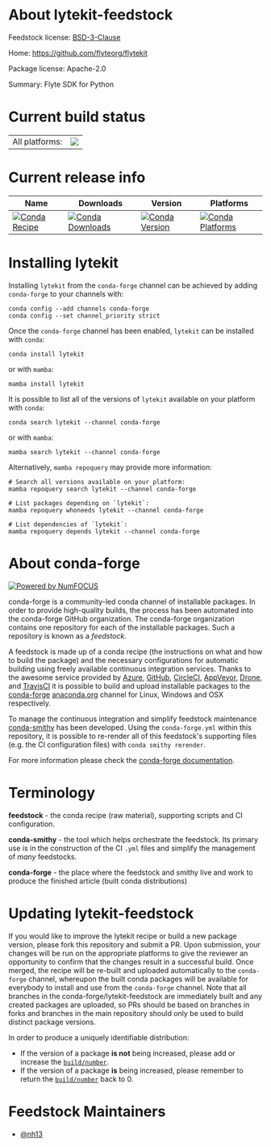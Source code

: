 About lytekit-feedstock
=======================

Feedstock license: [BSD-3-Clause](https://github.com/conda-forge/lytekit-feedstock/blob/main/LICENSE.txt)

Home: https://github.com/flyteorg/flytekit

Package license: Apache-2.0

Summary: Flyte SDK for Python

Current build status
====================


<table><tr><td>All platforms:</td>
    <td>
      <a href="https://dev.azure.com/conda-forge/feedstock-builds/_build/latest?definitionId=25036&branchName=main">
        <img src="https://dev.azure.com/conda-forge/feedstock-builds/_apis/build/status/lytekit-feedstock?branchName=main">
      </a>
    </td>
  </tr>
</table>

Current release info
====================

| Name | Downloads | Version | Platforms |
| --- | --- | --- | --- |
| [![Conda Recipe](https://img.shields.io/badge/recipe-lytekit-green.svg)](https://anaconda.org/conda-forge/lytekit) | [![Conda Downloads](https://img.shields.io/conda/dn/conda-forge/lytekit.svg)](https://anaconda.org/conda-forge/lytekit) | [![Conda Version](https://img.shields.io/conda/vn/conda-forge/lytekit.svg)](https://anaconda.org/conda-forge/lytekit) | [![Conda Platforms](https://img.shields.io/conda/pn/conda-forge/lytekit.svg)](https://anaconda.org/conda-forge/lytekit) |

Installing lytekit
==================

Installing `lytekit` from the `conda-forge` channel can be achieved by adding `conda-forge` to your channels with:

```
conda config --add channels conda-forge
conda config --set channel_priority strict
```

Once the `conda-forge` channel has been enabled, `lytekit` can be installed with `conda`:

```
conda install lytekit
```

or with `mamba`:

```
mamba install lytekit
```

It is possible to list all of the versions of `lytekit` available on your platform with `conda`:

```
conda search lytekit --channel conda-forge
```

or with `mamba`:

```
mamba search lytekit --channel conda-forge
```

Alternatively, `mamba repoquery` may provide more information:

```
# Search all versions available on your platform:
mamba repoquery search lytekit --channel conda-forge

# List packages depending on `lytekit`:
mamba repoquery whoneeds lytekit --channel conda-forge

# List dependencies of `lytekit`:
mamba repoquery depends lytekit --channel conda-forge
```


About conda-forge
=================

[![Powered by
NumFOCUS](https://img.shields.io/badge/powered%20by-NumFOCUS-orange.svg?style=flat&colorA=E1523D&colorB=007D8A)](https://numfocus.org)

conda-forge is a community-led conda channel of installable packages.
In order to provide high-quality builds, the process has been automated into the
conda-forge GitHub organization. The conda-forge organization contains one repository
for each of the installable packages. Such a repository is known as a *feedstock*.

A feedstock is made up of a conda recipe (the instructions on what and how to build
the package) and the necessary configurations for automatic building using freely
available continuous integration services. Thanks to the awesome service provided by
[Azure](https://azure.microsoft.com/en-us/services/devops/), [GitHub](https://github.com/),
[CircleCI](https://circleci.com/), [AppVeyor](https://www.appveyor.com/),
[Drone](https://cloud.drone.io/welcome), and [TravisCI](https://travis-ci.com/)
it is possible to build and upload installable packages to the
[conda-forge](https://anaconda.org/conda-forge) [anaconda.org](https://anaconda.org/)
channel for Linux, Windows and OSX respectively.

To manage the continuous integration and simplify feedstock maintenance
[conda-smithy](https://github.com/conda-forge/conda-smithy) has been developed.
Using the ``conda-forge.yml`` within this repository, it is possible to re-render all of
this feedstock's supporting files (e.g. the CI configuration files) with ``conda smithy rerender``.

For more information please check the [conda-forge documentation](https://conda-forge.org/docs/).

Terminology
===========

**feedstock** - the conda recipe (raw material), supporting scripts and CI configuration.

**conda-smithy** - the tool which helps orchestrate the feedstock.
                   Its primary use is in the construction of the CI ``.yml`` files
                   and simplify the management of *many* feedstocks.

**conda-forge** - the place where the feedstock and smithy live and work to
                  produce the finished article (built conda distributions)


Updating lytekit-feedstock
==========================

If you would like to improve the lytekit recipe or build a new
package version, please fork this repository and submit a PR. Upon submission,
your changes will be run on the appropriate platforms to give the reviewer an
opportunity to confirm that the changes result in a successful build. Once
merged, the recipe will be re-built and uploaded automatically to the
`conda-forge` channel, whereupon the built conda packages will be available for
everybody to install and use from the `conda-forge` channel.
Note that all branches in the conda-forge/lytekit-feedstock are
immediately built and any created packages are uploaded, so PRs should be based
on branches in forks and branches in the main repository should only be used to
build distinct package versions.

In order to produce a uniquely identifiable distribution:
 * If the version of a package **is not** being increased, please add or increase
   the [``build/number``](https://docs.conda.io/projects/conda-build/en/latest/resources/define-metadata.html#build-number-and-string).
 * If the version of a package **is** being increased, please remember to return
   the [``build/number``](https://docs.conda.io/projects/conda-build/en/latest/resources/define-metadata.html#build-number-and-string)
   back to 0.

Feedstock Maintainers
=====================

* [@nh13](https://github.com/nh13/)

